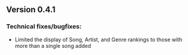 ## Version 0.4.1

### Technical fixes/bugfixes:

- Limited the display of Song, Artist, and Genre rankings to those with more than a single song added